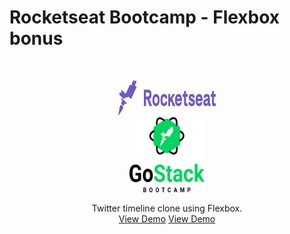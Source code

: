 # Rocketseat Bootcamp - Flexbox bonus

<!-- PROJECT LOGO -->
<br />

<p align="center">

  <img src="assets/images/logo-rocketseat.svg" alt="Logo Rocketseat" width="156" height="56">
  <br />
  <img src="assets/images/logo-gostack.svg" alt="Logo GoStack" width="120" height="120">

  <p align="center">
    Twitter timeline clone using Flexbox.
    <!-- <br />
    <a href="#"><strong>Explore the docs »</strong></a>
    <br /> -->
    <br />
    <a href="https://tukno.github.io/rocketseat-bootcamp-flexbox" target="_blank">View Demo</a>
    <a href="#">View Demo</a>
  </p>
</p>
